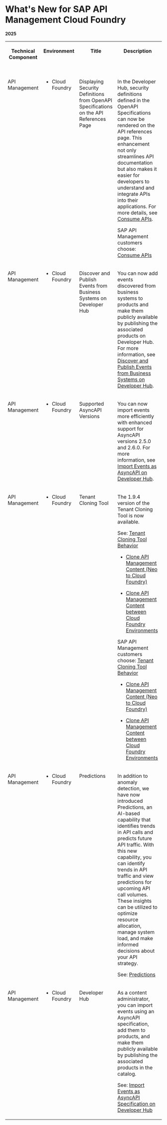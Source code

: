 <!-- loiod9d60be9332e48bc98bbec7aa8c5af30 -->

# What's New for SAP API Management Cloud Foundry





**2025**


<table>
<tr>
<th valign="top">

Technical Component

</th>
<th valign="top">

Environment

</th>
<th valign="top">

Title

</th>
<th valign="top">

Description

</th>
<th valign="top">

Action

</th>
<th valign="top">

Lifecycle

</th>
<th valign="top">

Type

</th>
<th valign="top">

Line of Business

</th>
<th valign="top">

Modular Business Process

</th>
<th valign="top">

Product

</th>
<th valign="top">

Latest Revision

</th>
<th valign="top">

Available as of

</th>
<th valign="top">

Version

</th>
</tr>
<tr>
<td valign="top">

API Management

</td>
<td valign="top">

-   Cloud Foundry



</td>
<td valign="top">

Displaying Security Definitions from OpenAPI Specifications on the API References Page

</td>
<td valign="top">

In the Developer Hub, security definitions defined in the OpenAPI Specifications can now be rendered on the API references page. This enhancement not only streamlines API documentation but also makes it easier for developers to understand and integrate APIs into their applications. For more details, see [Consume APIs](https://help.sap.com/docs/integration-suite/sap-integration-suite/consume-apis?version=CLOUD).

SAP API Management customers choose: [Consume APIs](https://help.sap.com/docs/sap-api-management/sap-api-management/consume-apis?version=Cloud)

</td>
<td valign="top">

Info only

</td>
<td valign="top">

General Availability

</td>
<td valign="top">

New

</td>
<td valign="top">

Technology

</td>
<td valign="top">

Not applicable

</td>
<td valign="top">

 

</td>
<td valign="top">

2025-05-04

</td>
<td valign="top">

2025-05-04

</td>
<td valign="top">

2503

</td>
</tr>
<tr>
<td valign="top">

API Management

</td>
<td valign="top">

-   Cloud Foundry



</td>
<td valign="top">

Discover and Publish Events from Business Systems on Developer Hub 

</td>
<td valign="top">

You can now add events discovered from business systems to products and make them publicly available by publishing the associated products on Developer Hub. For more information, see [Discover and Publish Events from Business Systems on Developer Hub](https://help.sap.com/docs/integration-suite/sap-integration-suite/discovering-events-from-business-systems-and-publishing-them-in-catalog?version=CLOUD).

</td>
<td valign="top">

Info only

</td>
<td valign="top">

General Availability

</td>
<td valign="top">

New

</td>
<td valign="top">

Technology

</td>
<td valign="top">

Not applicable

</td>
<td valign="top">

 

</td>
<td valign="top">

2025-04-06

</td>
<td valign="top">

2025-04-06

</td>
<td valign="top">

2502

</td>
</tr>
<tr>
<td valign="top">

API Management

</td>
<td valign="top">

-   Cloud Foundry



</td>
<td valign="top">

Supported AsyncAPI Versions

</td>
<td valign="top">

You can now import events more efficiently with enhanced support for AsyncAPI versions 2.5.0 and 2.6.0. For more information, see [Import Events as AsyncAPI on Developer Hub](https://help.sap.com/docs/integration-suite/sap-integration-suite/creating-products-by-importing-asyncapi-specifications?version=CLOUD).

</td>
<td valign="top">

Info only

</td>
<td valign="top">

General Availability

</td>
<td valign="top">

New

</td>
<td valign="top">

Technology

</td>
<td valign="top">

Not applicable

</td>
<td valign="top">

 

</td>
<td valign="top">

2025-03-09

</td>
<td valign="top">

2025-03-09

</td>
<td valign="top">

2501

</td>
</tr>
<tr>
<td valign="top">

API Management

</td>
<td valign="top">

-   Cloud Foundry



</td>
<td valign="top">

Tenant Cloning Tool

</td>
<td valign="top">

The 1.9.4 version of the Tenant Cloning Tool is now available.

See: [Tenant Cloning Tool Behavior](https://help.sap.com/docs/integration-suite/sap-integration-suite/tenant-cloning-tool-behavior?version=CLOUD)

-   [Clone API Management Content \(Neo to Cloud Foundry\)](https://help.sap.com/docs/integration-suite/sap-integration-suite/clone-api-management-artifacts?version=CLOUD)

-   [Clone API Management Content between Cloud Foundry Environments](https://help.sap.com/docs/integration-suite/sap-integration-suite/clone-api-management-artifacts-during-cloud-foundry-to-cloud-foundry-migration?version=CLOUD)


SAP API Management customers choose: [Tenant Cloning Tool Behavior](https://help.sap.com/docs/sap-api-management/sap-api-management/tenant-cloning-tool-behavior?version=Cloud)

-   [Clone API Management Content \(Neo to Cloud Foundry\)](https://help.sap.com/docs/sap-api-management/sap-api-management/clone-api-management-artifacts?version=Cloud)

-   [Clone API Management Content between Cloud Foundry Environments](https://help.sap.com/docs/sap-api-management/sap-api-management/clone-api-management-artifacts-during-cloud-foundry-to-cloud-foundry-migration?version=Cloud)



</td>
<td valign="top">

Info only

</td>
<td valign="top">

General Availability

</td>
<td valign="top">

New

</td>
<td valign="top">

Technology

</td>
<td valign="top">

Not applicable

</td>
<td valign="top">

 

</td>
<td valign="top">

2025-02-08

</td>
<td valign="top">

2025-02-08

</td>
<td valign="top">

2413

</td>
</tr>
<tr>
<td valign="top">

API Management

</td>
<td valign="top">

-   Cloud Foundry



</td>
<td valign="top">

Predictions

</td>
<td valign="top">

In addition to anomaly detection, we have now introduced Predictions, an AI-based capability that identifies trends in API calls and predicts future API traffic. With this new capability, you can identify trends in API traffic and view predictions for upcoming API call volumes. These insights can be utilized to optimize resource allocation, manage system load, and make informed decisions about your API strategy.

See: [Predictions](https://help.sap.com/docs/integration-suite/sap-integration-suite/predictions?version=CLOUD)

</td>
<td valign="top">

Info only

</td>
<td valign="top">

General Availability

</td>
<td valign="top">

New

</td>
<td valign="top">

Technology

</td>
<td valign="top">

Not applicable

</td>
<td valign="top">

 

</td>
<td valign="top">

2025-02-08

</td>
<td valign="top">

2025-02-08

</td>
<td valign="top">

2413

</td>
</tr>
<tr>
<td valign="top">

API Management

</td>
<td valign="top">

-   Cloud Foundry



</td>
<td valign="top">

Developer Hub

</td>
<td valign="top">

As a content administrator, you can import events using an AsyncAPI specification, add them to products, and make them publicly available by publishing the associated products in the catalog.

See: [Import Events as AsyncAPI Specification on Developer Hub](https://help.sap.com/docs/integration-suite/sap-integration-suite/creating-products-by-importing-asyncapi-specifications?version=CLOUD)

</td>
<td valign="top">

Info only

</td>
<td valign="top">

General Availability

</td>
<td valign="top">

New

</td>
<td valign="top">

Technology

</td>
<td valign="top">

Not applicable

</td>
<td valign="top">

 

</td>
<td valign="top">

2025-01-16

</td>
<td valign="top">

2025-01-16

</td>
<td valign="top">

2412

</td>
</tr>
</table>

